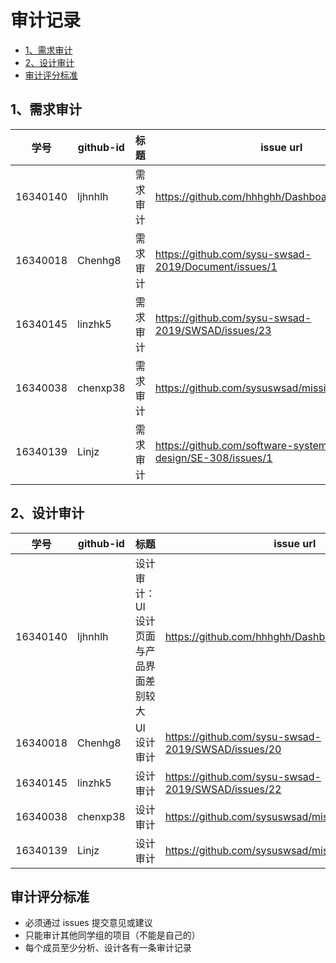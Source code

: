 # 审计记录

- [1、需求审计](https://sysu-swsad.github.io/dashboard/x3-auditing#1需求审计)
- [2、设计审计](https://sysu-swsad.github.io/dashboard/x3-auditing#2设计审计)
- [审计评分标准](https://sysu-swsad.github.io/dashboard/x3-auditing#审计评分标准)

## 1、需求审计

|   学号   | github-id | 标题     | issue url                                            |
| :------: | --------- | -------- | ---------------------------------------------------- |
| 16340140 | ljhnhlh   | 需求审计 | https://github.com/hhhghh/Dashboard/issues/12 |
| 16340018 | Chenhg8   | 需求审计 | https://github.com/sysu-swsad-2019/Document/issues/1 |
| 16340145 | linzhk5   | 需求审计 | https://github.com/sysu-swsad-2019/SWSAD/issues/23 |
|16340038|chenxp38|需求审计|https://github.com/sysuswsad/mission_craft/issues/9|
|16340139|Linjz|需求审计|https://github.com/software-system-analysis-and-design/SE-308/issues/1|


## 2、设计审计

|   学号   | github-id | 标题       | issue url                                          |
| :------: | --------- | ---------- | -------------------------------------------------- |
| 16340140 | ljhnhlh   | 设计审计：UI设计页面与产品界面差别较大 | https://github.com/hhhghh/Dashboard/issues/13 |
| 16340018 | Chenhg8   | UI设计审计 | https://github.com/sysu-swsad-2019/SWSAD/issues/20 |
| 16340145 | linzhk5   | 设计审计 | https://github.com/sysu-swsad-2019/SWSAD/issues/22 |
|16340038|chenxp38|设计审计|https://github.com/sysuswsad/mission_craft/issues/8|
|16340139|Linjz|设计审计|https://github.com/sysuswsad/mission_craft/issues/10|

## 审计评分标准

- 必须通过 issues 提交意见或建议
- 只能审计其他同学组的项目（不能是自己的）
- 每个成员至少分析、设计各有一条审计记录


